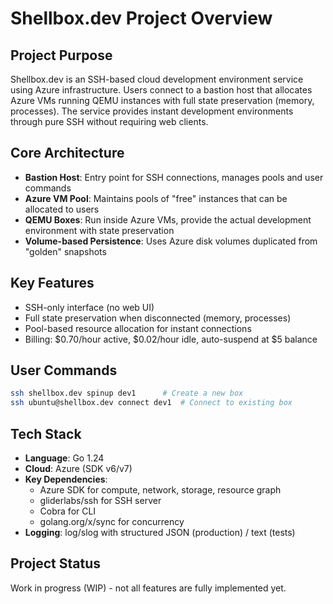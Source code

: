 # Shellbox.dev Project Overview

## Project Purpose
Shellbox.dev is an SSH-based cloud development environment service using Azure infrastructure. Users connect to a bastion host that allocates Azure VMs running QEMU instances with full state preservation (memory, processes). The service provides instant development environments through pure SSH without requiring web clients.

## Core Architecture
- **Bastion Host**: Entry point for SSH connections, manages pools and user commands
- **Azure VM Pool**: Maintains pools of "free" instances that can be allocated to users
- **QEMU Boxes**: Run inside Azure VMs, provide the actual development environment with state preservation
- **Volume-based Persistence**: Uses Azure disk volumes duplicated from "golden" snapshots

## Key Features
- SSH-only interface (no web UI)
- Full state preservation when disconnected (memory, processes)
- Pool-based resource allocation for instant connections
- Billing: $0.70/hour active, $0.02/hour idle, auto-suspend at $5 balance

## User Commands
```bash
ssh shellbox.dev spinup dev1      # Create a new box
ssh ubuntu@shellbox.dev connect dev1  # Connect to existing box
```

## Tech Stack
- **Language**: Go 1.24
- **Cloud**: Azure (SDK v6/v7)
- **Key Dependencies**:
  - Azure SDK for compute, network, storage, resource graph
  - gliderlabs/ssh for SSH server
  - Cobra for CLI
  - golang.org/x/sync for concurrency
- **Logging**: log/slog with structured JSON (production) / text (tests)

## Project Status
Work in progress (WIP) - not all features are fully implemented yet.